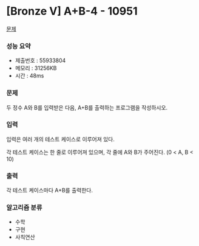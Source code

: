 # [Bronze V] A+B-4 - 10951
<a href="https://www.acmicpc.net/problem/10951">문제</a>

### 성능 요약
- 제출번호 : 55933804 <br>
- 메모리 : 31256KB <br>
- 시간 : 48ms

### 문제
두 정수 A와 B를 입력받은 다음, A+B를 출력하는 프로그램을 작성하시오.

### 입력
입력은 여러 개의 테스트 케이스로 이루어져 있다.

각 테스트 케이스는 한 줄로 이루어져 있으며, 각 줄에 A와 B가 주어진다. (0 < A, B < 10)

### 출력
각 테스트 케이스마다 A+B를 출력한다.

### 알고리즘 분류
- 수학
- 구현
- 사칙연산
